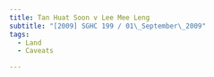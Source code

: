 ```yaml
---
title: Tan Huat Soon v Lee Mee Leng 
subtitle: "[2009] SGHC 199 / 01\_September\_2009"
tags:
  - Land
  - Caveats

---
```



